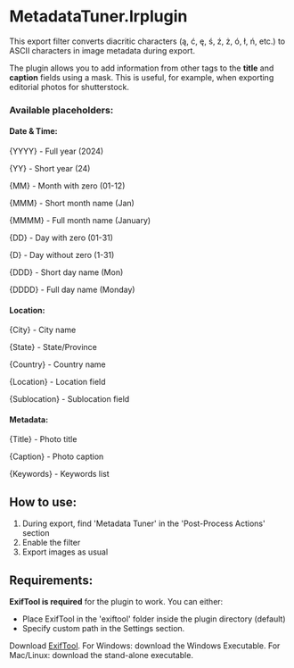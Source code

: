 # MetadataTuner.lrplugin
This export filter converts diacritic characters (ą, ć, ę, ś, ź, ż, ó, ł, ń, etc.) to ASCII characters in image metadata during export.

The plugin allows you to add information from other tags to the **title** and **caption** fields using a mask. This is useful, for example, when exporting editorial photos for shutterstock.
### Available placeholders:
#### Date & Time:
{YYYY} - Full year (2024)

{YY} - Short year (24)

{MM} - Month with zero (01-12)

{MMM} - Short month name (Jan)

{MMMM} - Full month name (January)

{DD} - Day with zero (01-31)

{D} - Day without zero (1-31)

{DDD} - Short day name (Mon)

{DDDD} - Full day name (Monday)
#### Location:
{City} - City name

{State} - State/Province

{Country} - Country name

{Location} - Location field

{Sublocation} - Sublocation field
#### Metadata:
{Title} - Photo title

{Caption} - Photo caption

{Keywords} - Keywords list
## How to use:
1. During export, find 'Metadata Tuner' in the 'Post-Process Actions' section
2. Enable the filter
3. Export images as usual
## Requirements:
**ExifTool is required** for the plugin to work. You can either:
- Place ExifTool in the 'exiftool' folder inside the plugin directory (default)
- Specify custom path in the Settings section.

Download [ExifTool](https://exiftool.org/). For Windows: download the Windows Executable. For Mac/Linux: download the stand-alone executable.
